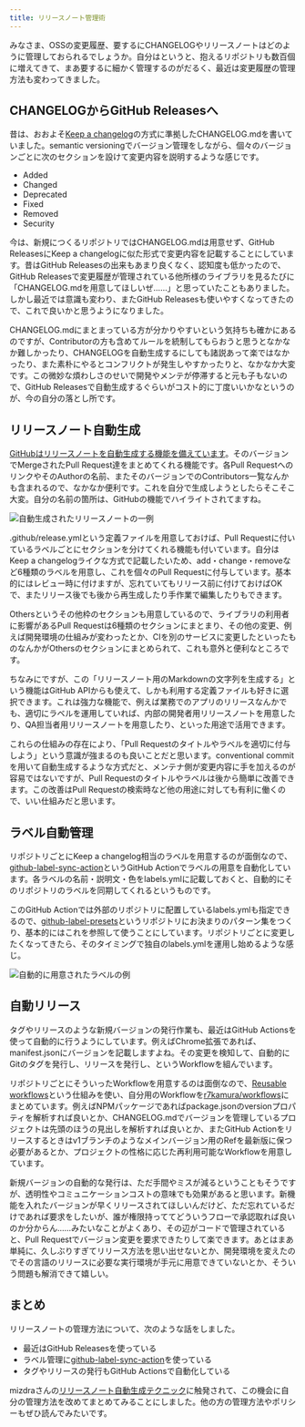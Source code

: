 ```yaml
---
title: リリースノート管理術
---
```

みなさま、OSSの変更履歴、要するにCHANGELOGやリリースノートはどのように管理しておられるでしょうか。自分はというと、抱えるリポジトリも数百個に増えてきて、まあ要するに細かく管理するのがだるく、最近は変更履歴の管理方法も変わってきました。

CHANGELOGからGitHub Releasesへ
---------------------------

昔は、おおよそ[Keep a changelog](https://keepachangelog.com/en/1.0.0/)の方式に準拠したCHANGELOG.mdを書いていました。semantic versioningでバージョン管理をしながら、個々のバージョンごとに次のセクションを設けて変更内容を説明するような感じです。

*   Added
*   Changed
*   Deprecated
*   Fixed
*   Removed
*   Security

今は、新規につくるリポジトリではCHANGELOG.mdは用意せず、GitHub ReleasesにKeep a changelogに似た形式で変更内容を記載することにしています。昔はGitHub Releasesの出来もあまり良くなく、認知度も低かったので、GitHub Releasesで変更履歴が管理されている他所様のライブラリを見るたびに「CHANGELOG.mdを用意してほしいぜ……」と思っていたこともありました。しかし最近では意識も変わり、またGitHub Releasesも使いやすくなってきたので、これで良いかと思うようになりました。

CHANGELOG.mdにまとまっている方が分かりやすいという気持ちも確かにあるのですが、Contributorの方も含めてルールを統制してもらおうと思うとなかなか難しかったり、CHANGELOGを自動生成するにしても諸説あって楽ではなかったり、また素朴にやるとコンフリクトが発生しやすかったりと、なかなか大変です。この微妙な煩わしさのせいで開発やメンテが停滞すると元も子もないので、GitHub Releasesで自動生成するぐらいがコスト的に丁度いいかなというのが、今の自分の落とし所です。

リリースノート自動生成
-----------

[GitHubはリリースノートを自動生成する機能を備えています](https://docs.github.com/en//repositories/releasing-projects-on-github/automatically-generated-release-notes)。そのバージョンでMergeされたPull Request達をまとめてくれる機能です。各Pull RequestへのリンクやそのAuthorの名前、またそのバージョンでのContributors一覧なんかも含まれるので、なかなか便利です。これを自分で生成しようとしたらそこそこ大変。自分の名前の箇所は、GitHubの機能でハイライトされてますね。

![](https://lh3.googleusercontent.com/docs/ADP-6oGDRQLlDGdiO_z7oo1vcTDZdfelyFfkSsIelMiJKhyTnyI5PpsjcZ8GIbwevYcKTdJ80sjTZrcOz5BTyx47Yrp_eEq0VwG5ivKEy2IXmHHgiY8RJC8g39n76xjD3f_kpuxhWqyEd0lBER97OaLYUhj_SSzU0An0puW9bYL0y6J0j-dzmyIr_wgKiaxd5Db8j7XaURqstCE3Ge2TJx2zyC-5ZB4BJCF6m7Pt8840C1R3DC499b6Ze_zvhV8PKy_9Xx4KhBLnjqg5NExHFvUIRzoPbqOm-QTFWXb7GIV3Uw6dLFPIDrWF1sU8c-ecZi_9KLmx4_T3KRzvuWc4yU6622ZJh47jpmi3b0WMEvBBWPXCw6pw1SGRD7VvJtEgt-wNbMDN7_HS8fEJa7Dce-RpFmmdD3xREIdsU4W2vlN5cga94a5EYGZB4JLt8iGh4687igpuMgJz5XNp0ObZ9bgD-KgKmsFlWIGUQ0o-ldjPCKZf--OiTYK1NSNdeNheowNuyMYnksmXKrV7vw8VgYdmiYCCbUK6QolEjc0DNQ0_GEtH1ZD8LRMyOY8Rt59jkL3Qwzgitjg79pfH0pwXHEakgBJxwT0LW3bc-uOepievhDIkBdOivlbt8pw7NiMWW_qP14FYlZvn7IiXfNZYHFBuYZVPr_cQBkXsusil13y4GSvyBpP38plcBfxB5l-S74nVRy5EDnovszYNfWb5V042R8kQca_2l8gt8RjpU3PbZltfuWBIDEWlq4oeJeeDWbTb6YV7Y0Jc1ksnBPD3MTz3fzTDt81qHJnR35kQZnehzxWOIBvxIn0G-nj9OIugVfmaFK9vfEwfF75hAf61w5daLnZHbChnze4o85ZTYr3_yE82-5__34j-U8JV8QN31Gt3V1CKVMO947b2uI0DVCqCZJjEVZoeD1DkkIsw7U0w8WkA0vrDMBAjkImhb693EncbCmtp7YnmhY8ooEoqFbBpTOrXwOtohVO4P3O_w_j2SSV5eP9FiY8DzdJyPNGCJFrb2LIsPv3GinSxcPG7L2f1tD3ONpmGCoZByVweJtZYhEVhLEurc6Td5hZc-p24wdoIjmXkKwoDXiiwRx2NTs_oQEe90OpSXelmqaxzeSmasu-n6B9NcqtS-DQKmw9wEoNni-KbdWkPk5nqlTU8LjsyhpPKwuWTbs6_aezJQlvJl3wJMRpCL2in5c7iMxUcV82heY58GI-5tU0nPJOGCMXqpvwAx51GMJMjhlOTEnwxb0zRyjqJ8A "自動生成されたリリースノートの一例")

.github/release.ymlという定義ファイルを用意しておけば、Pull Requestに付いているラベルごとにセクションを分けてくれる機能も付いています。自分はKeep a changelogライクな方式で記載したいため、add・change・removeなど6種類のラベルを用意し、これを個々のPull Requestに付与しています。基本的にはレビュー時に付けますが、忘れていてもリリース前に付けておけばOKで、またリリース後でも後から再生成したり手作業で編集したりもできます。

Othersというその他枠のセクションも用意しているので、ライブラリの利用者に影響があるPull Requestは6種類のセクションにまとまり、その他の変更、例えば開発環境の仕組みが変わったとか、CIを別のサービスに変更したといったものなんかがOthersのセクションにまとめられて、これも意外と便利なところです。

ちなみにですが、この「リリースノート用のMarkdownの文字列を生成する」という機能はGitHub APIからも使えて、しかも利用する定義ファイルも好きに選択できます。これは強力な機能で、例えば業務でのアプリのリリースなんかでも、適切にラベルを運用していれば、内部の開発者用リリースノートを用意したり、QA担当者用リリースノートを用意したり、といった用途で活用できます。

これらの仕組みの存在により、「Pull Requestのタイトルやラベルを適切に付与しよう」という意識が強まるのも良いことだと思います。conventional commitを用いて自動生成するような方式だと、メンテナ側が変更内容に手を加えるのが容易ではないですが、Pull Requestのタイトルやラベルは後から簡単に改善できます。この改善はPull Requestの検索時など他の用途に対しても有利に働くので、いい仕組みだと思います。

ラベル自動管理
-------

リポジトリごとにKeep a changelog相当のラベルを用意するのが面倒なので、[github-label-sync-action](https://github.com/r7kamura/github-label-sync-action)というGitHub Actionでラベルの用意を自動化しています。各ラベルの名前・説明文・色をlabels.ymlに記載しておくと、自動的にそのリポジトリのラベルを同期してくれるというものです。

このGitHub Actionでは外部のリポジトリに配置しているlabels.ymlも指定できるので、[github-label-presets](https://github.com/r7kamura/github-label-presets)というリポジトリにお決まりのパターン集をつくり、基本的にはこれを参照して使うことにしています。リポジトリごとに変更したくなってきたら、そのタイミングで独自のlabels.ymlを運用し始めるような感じ。

![](https://lh3.googleusercontent.com/docs/ADP-6oF1q7Guzxb2zxwIUbAjuoVc6K-3253VBFImsRKmowSJj3rVnj9kBZbUoeVsAJquVLuH7YK00llFxeRcxxEiESldgwHoq0RZ_BY--KBZ6VK63eVVKv-deCpx1RgydbDkMLBGQ80Vd759r7qnhVuNdCmXEYbvUpDWkLFAkByDP39D3LB2Vj8XtX7ft0AvDdN_wzq0HFOOkVgMotmnyRshdHHfaGGysCZf9IKUl4QEUJkPLjGgOPIoxmpRs7MrmLWAb3G5O0_ZQJt6f5uiZa3WbMjy8yU_oenO8PTXm2w9UDuuDu0UjtDBfkLHcPG_Ly_VeKDaJz_wlmt8YeNnGJxeJ1dC6WKfpMEuQPmIefHKS0fO7xGqkm-ypN0UkW0w_yBUNZsMtNJB3mfXNRan41qxVcHQDpxR7gl_-UQVOk1IAWATeEwFnoYiTsJ8ayLxbt2nX4OMs4QKwSDaxLLVkYpFrNyLBiwz6pxu_XUMOlEgx1x5tRGEyTgfQnAGFcdRniP8W5gPOTyYONnkWwtIV_uVepT7aC_GhvtTtMim1uLjyu4MB-zCknpgC0wROTonZxyW5tEBtT145qttbZ2aAy8E9MN0x2KQJfaIpv5wH-a2qAPErD851o_MZoFcrBXAvy-ln3vcYl0fcD1a6ZWm8LuENS2elH7Sivp6qrWIBTbdMh5sSi5tIjdzGcg6DyBL91D5TASUQBupdqzxoynHZ9gHCrkfBw1fuU-idFN9_VMbq3AJAvwjzTbW0ppjKkHXH59BWwI8LsCZVyE6BDHk9BLDpoWtcqeBbCxd5e1MSc3Bq0vUDQTI9j4xLaztwleAIFzolQYFSixcDBjeqjOeC71xRkybce7bESxI-1HrgaDTAe40f5dpeqaAe0Zjb83teCAOtK_YE5segQIUmYi-2r5ESROMUawWTOSU6lBUmwCDtKx-hEBmTFyn1BqgtC-SpSAoSPOMj_Ex55VtR1mJduJeNym-sJAdu3zclKuDzI-xSK5EkklgKi1OxjZijJI5H3F1QLvkmtvq4myujqxtNFz4xBrpiWfQqXLJnB_TnZf0Eo_g8vtWQFBD9LqAJB8ExRB6cfe7ENHGF64kRODSpsB0hoEJwdlXCbYzF1cRdENvdXRRew2djLcA7vd_zBjUXsDhiXIwJ_diopHKQuYneC9sKQpdkFpvkSE4v25fHefDHhqZDlIki0Gz3Q1DAroNpNjyCBxR4N5Z329hmKr-Wr3ZOPf1lxrzLOjum1OBA2uZS86u8JJA6g "自動的に用意されたラベルの例")

自動リリース
------

タグやリリースのような新規バージョンの発行作業も、最近はGitHub Actionsを使って自動的に行うようにしています。例えばChrome拡張であれば、manifest.jsonにバージョンを記載しますよね。その変更を検知して、自動的にGitのタグを発行し、リリースを発行し、というWorkflowを組んでいます。

リポジトリごとにそういったWorkflowを用意するのは面倒なので、[Reusable workflows](https://docs.github.com/en//actions/using-workflows/reusing-workflows)という仕組みを使い、自分用のWorkflowを[r7kamura/workflows](https://github.com/r7kamura/workflows)にまとめています。例えばNPMパッケージであればpackage.jsonのversionプロパティを解析すれば良いとか、CHANGELOG.mdでバージョンを管理しているプロジェクトは先頭のほうの見出しを解析すれば良いとか、またGitHub Actionをリリースするときはv1ブランチのようなメインバージョン用のRefを最新版に保つ必要があるとか、プロジェクトの性格に応じた再利用可能なWorkflowを用意しています。

新規バージョンの自動的な発行は、ただ手間やミスが減るということもそうですが、透明性やコミュニケーションコストの意味でも効果があると思います。新機能を入れたバージョンが早くリリースされてほしいんだけど、ただ忘れているだけであれば要求をしたいが、誰が権限持っててどういうフローで承認取れば良いのか分からん……みたいなことがよくあり、その辺がコードで管理されていると、Pull Requestでバージョン変更を要求できたりして楽できます。あとはまあ単純に、久しぶりすぎてリリース方法を思い出せないとか、開発環境を変えたのでその言語のリリースに必要な実行環境が手元に用意できていないとか、そういう問題も解消できて嬉しい。

まとめ
---

リリースノートの管理方法について、次のような話をしました。

*   最近はGitHub Releasesを使っている
*   ラベル管理に[github-label-sync-action](https://github.com/r7kamura/github-label-sync-action)を使っている
*   タグやリリースの発行もGitHub Actionsで自動化している

mizdraさんの[リリースノート自動生成テクニック](https://www.mizdra.net/entry/2022/07/08/181825)に触発されて、この機会に自分の管理方法を改めてまとめてみることにしました。他の方の管理方法やポリシーもぜひ読んでみたいです。
